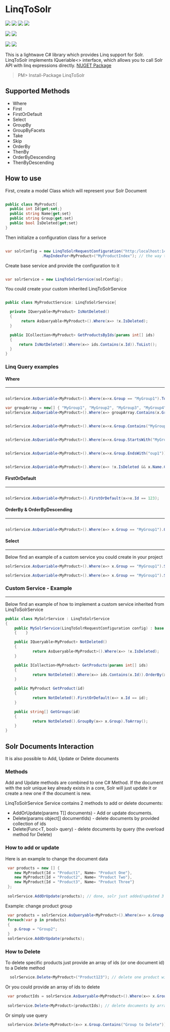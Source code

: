 # LinqToSolr
![](https://img.shields.io/badge/.NET%203.5-compatible-green.svg)
![](https://img.shields.io/badge/.NET%204-compatible-green.svg)
![](https://img.shields.io/badge/.NET%204.5-compatible-green.svg)
![](https://img.shields.io/badge/.NET%204.6.1-compatible-green.svg)

![](https://img.shields.io/badge/.NET%20Core%201.0-compatible-orange.svg)
![](https://img.shields.io/badge/.NET%20Standard%201.6&2.0-compatible-orange.svg)

![](https://img.shields.io/badge/Portable%20(Profile259)-compatible-blue.svg)
![](https://img.shields.io/badge/Portable%20(Profile328)-compatible-blue.svg)

This is a lightwave C# library which provides Linq support for Solr.
LinqToSolr implements IQueriable<> interface, which allows you to call Solr API with linq expressions directly.
[NUGET Package](https://www.nuget.org/packages/LinqToSolr/)
> PM> Install-Package LinqToSolr

## Supported Methods
* Where
* First
* FirstOrDefault
* Select
* GroupBy
* GroupByFacets
* Take
* Skip
* OrderBy
* ThenBy
* OrderByDescending
* ThenByDescending

## How to use
First, create a model Class which will represent your Solr Document

```c#

public class MyProduct{
  public int Id{get;set;}
  public string Name{get;set}
  public string Group{get;set}
  public bool IsDeleted{get;set}
}

```

Then initialize a configuration class for a serivce

```c#

var solrConfig = new LinqToSolrRequestConfiguration("http:/localhost:1433/") // url to solr instance
                .MapIndexFor<MyProduct>("MyProductIndex"); // the way to map your model to Solr Index

```

Create base service and provide the configuration to it

```c#

var solrService = new LinqToSolrService(solrConfig);

```

You could create your custom inherited LinqToSolrService

```c#

public class MyProductService: LinqToSolrService{

  private IQueryable<MyProduct> IsNotDeleted()
  {
       return AsQueryable<MyProduct>().Where(x=> !x.IsDeleted);
  }

  public ICollection<MyProduct> GetProductsByIds(params int[] ids)
  {
      return IsNotDeleted().Where(x=> ids.Contains(x.Id)).ToList();
  }
}

```

### Linq Query examples
#### Where
---
```c#

solrService.AsQueriable<MyProduct>().Where(x=>x.Group == "MyGroup1").ToList();

```

```c#
var groupArray = new[] { "MyGroup1", "MyGroup2", "MyGroup3", "MyGroup4" };
solrService.AsQueriable<MyProduct>().Where(x=> groupArray.Contains(x.Group)).ToList();

```

```c#

solrService.AsQueriable<MyProduct>().Where(x=>x.Group.Contains("MyGroup")).ToList();

```

```c#

solrService.AsQueriable<MyProduct>().Where(x=>x.Group.StartsWith("MyGroup")).ToList();

```

```c#

solrService.AsQueriable<MyProduct>().Where(x=>x.Group.EndsWith("oup1")).ToList();

```

```c#

solrService.AsQueriable<MyProduct>().Where(x=> !x.IsDeleted && x.Name.Contains("productName")).ToList();

```

#### FirstOrDefault
---
```c#

solrService.AsQueriable<MyProduct>().FirstOrDefault(x=>x.Id == 123);

```

#### OrderBy & OrderByDescending
---
```c#

solrService.AsQueriable<MyProduct>().Where(x=> x.Group == "MyGroup1").OrderBy(x=>x.Id).ThenByDescending(x=>x.Name).ToList();

```

#### Select
---
Below find an example of a custom service you could create in your project
```c#
solrService.AsQueriable<MyProduct>().Where(x=> x.Group == "MyGroup1").Select(x=x.Name).ToList();
```

```c#
solrService.AsQueriable<MyProduct>().Where(x=> x.Group == "MyGroup1").Select(x=x new {x.Name, x.Group}).ToList();
```


### Custom Service - Example
---
Below find an example of how to implement a custom service inherited from LinqToSolrService

```c#
public class MySolrService : LinqToSolrService 
{
    public MySolrService(LinqToSolrRequestConfiguration config) : base (config)
    {    }

    public IQueryable<MyProduct> NotDeleted()
    {
            return AsQueryable<MyProduct>().Where(x=> !x.IsDeleted);
    }

    public ICollection<MyProduct> GetProducts(params int[] ids)
    {
            return NotDeleted().Where(x=> ids.Contains(x.Id)).OrderBy(x=>x.Name).ToList();
    }

    public MyProduct GetProduct(id)
    {
            return NotDeleted().FirstOrDefault(x=> x.Id == id);
    }

    public string[] GetGroups(id)
    {
            return NotDeleted().GroupBy(x=> x.Group).ToArray();
    }
}
```

## Solr Documents Interaction
It is also possible to Add, Update or Delete documents

### Methods
Add and Update methods are combined to one C# Method. If the document with the solr unique key already exists in a core, Solr will just update it or create a new one if the document is new.

LinqToSolrService Service contains 2 methods to add or delete documents:
* AddOrUpdate<T>(params T[] documents) - Add or update documents.
* Delete<T>(params object[] documentIds) - delete documents by provided collection of ids
* Delete<T>(Func<T, bool> query) - delete documents by query (the overload method for Delete)

### How to add or update
Here is an example to change the document data
```c#
 var products = new [] {
    new MyProduct{Id = "Product1", Name= "Product One"},
    new MyProduct{Id = "Product2", Name= "Product Two"},
    new MyProduct{Id = "Product3", Name= "Product Three"} 
 };
 
 solrService.AddOrUpdate(products); // done, solr just added/updated 3 documents
```

Example: change product group
```c#
 var products = solrService.AsQueryable<MyProduct>().Where(x=> x.Group == "Group1").ToList();
 foreach(var p in products)
 {
    p.Group = "Group2";
 }
 solrService.AddOrUpdate(products);
```
### How to Delete
To delete specific products just provide an array of ids (or one document id) to a Delete method
```c#
  solrService.Delete<MyProduct>("Product123"); // delete one product with id Product123
 ```
 
 Or you could provide an array of ids to delete
 ```c#
  var productIds = solrService.AsQueryable<MyProduct>().Where(x=> x.Group == "Group1").Select(x=>x.Id).ToArray(); // select all ids by group
  
  solrService.Delete<MyProduct>(productIds); // delete documents by array of ids
```

 Or simply use query
 ```c#
  solrService.Delete<MyProduct>(x=> x.Group.Contains("Group to Delete"));
```
